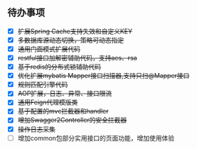 ## 待办事项

- [x] ~~扩展Spring Cache支持失效和自定义KEY~~
- [x] ~~多数据库源动态切换，策略可动态指定~~
- [x] ~~通用门面模式扩展代码~~
- [x] ~~restful接口加解密辅助代码，支持aes、rsa~~
- [x] ~~基于redis的分布式锁辅助代码~~
- [x] ~~优化扩展mybatis Mapper接口扫描器,支持只扫@Mapper接口~~
- [x] ~~规则匹配引擎代码~~
- [x] ~~AOP扩展，日志、异常、接口限流~~
- [x] ~~通用Feign代理模版类~~
- [x] ~~基于配置的mvc拦截器和handler~~
- [x] ~~增加Swagger2Controller的安全拦截器~~
- [x] ~~操作日志采集~~
- [ ] 增加common包部分实用接口的页面功能，增加使用体验